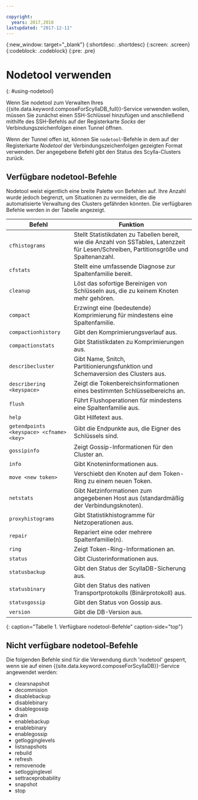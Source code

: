 ```yaml
---

copyright:
  years: 2017,2018
lastupdated: "2017-12-11"
---
```


{:new_window: target="_blank"}
{:shortdesc: .shortdesc}
{:screen: .screen}
{:codeblock: .codeblock}
{:pre: .pre}

# Nodetool verwenden
{: #using-nodetool}

Wenn Sie nodetool zum Verwalten Ihres {{site.data.keyword.composeForScyllaDB_full}}-Service verwenden wollen, müssen Sie zunächst einen SSH-Schlüssel hinzufügen und anschließend mithilfe des SSH-Befehls auf der Registerkarte _Socks_ der Verbindungszeichenfolgen einen Tunnel öffnen.

Wenn der Tunnel offen ist, können Sie `nodetool`-Befehle in dem auf der Registerkarte _Nodetool_ der Verbindungszeichenfolgen gezeigten Format verwenden. Der angegebene Befehl gibt den Status des Scylla-Clusters zurück.

## Verfügbare nodetool-Befehle

Nodetool weist eigentlich eine breite Palette von Befehlen auf. Ihre Anzahl wurde jedoch begrenzt, um Situationen zu vermeiden, die die automatisierte Verwaltung des Clusters gefährden könnten. Die verfügbaren Befehle werden in der Tabelle angezeigt.

Befehl|Funktion
----------|-----------
`cfhistograms`|Stellt Statistikdaten zu Tabellen bereit, wie die Anzahl von SSTables, Latenzzeit für Lesen/Schreiben, Partitionsgröße und Spaltenanzahl.
`cfstats`|Stellt eine umfassende Diagnose zur Spaltenfamilie bereit.
`cleanup`|Löst das sofortige Bereinigen von Schlüsseln aus, die zu keinem Knoten mehr gehören.
`compact`|Erzwingt eine (bedeutende) Komprimierung für mindestens eine Spaltenfamilie.
`compactionhistory`|Gibt den Komprimierungsverlauf aus.
`compactionstats`|Gibt Statistikdaten zu Komprimierungen aus.
`describecluster`|Gibt Name, Snitch, Partitionierungsfunktion und Schemaversion des Clusters aus.
`describering <keyspace>`|Zeigt die Tokenbereichsinformationen eines bestimmten Schlüsselbereichs an.
`flush`|Führt Flushoperationen für mindestens eine Spaltenfamilie aus.
`help`|Gibt Hilfetext aus.
`getendpoints <keyspace> <cfname> <key>`|Gibt die Endpunkte aus, die Eigner des Schlüssels sind.
`gossipinfo`|Zeigt Gossip-Informationen für den Cluster an.
`info`|Gibt Knoteninformationen aus.
`move <new token>`|Verschiebt den Knoten auf dem Token-Ring zu einem neuen Token.
`netstats`|Gibt Netzinformationen zum angegebenen Host aus (standardmäßig der Verbindungsknoten).
`proxyhistograms`|Gibt Statistikhistogramme für Netzoperationen aus.
`repair`|Repariert eine oder mehrere Spaltenfamilie(n).
`ring`|Zeigt Token-Ring-Informationen an.
`status`|Gibt Clusterinformationen aus.
`statusbackup`|Gibt den Status der ScyllaDB-Sicherung aus.
`statusbinary`|Gibt den Status des nativen Transportprotokolls (Binärprotokoll) aus.
`statusgossip`|Gibt den Status von Gossip aus.
`version`|Gibt die DB-Version aus.
{: caption="Tabelle 1. Verfügbare nodetool-Befehle" caption-side="top"}


## Nicht verfügbare nodetool-Befehle

Die folgenden Befehle sind für die Verwendung durch 'nodetool' gesperrt, wenn sie auf einen {{site.data.keyword.composeForScyllaDB}}-Service angewendet werden:

- clearsnapshot
- decommision
- disablebackup
- disablebinary
- disablegossip
- drain
- enablebackup
- enablebinary
- enablegossip
- getlogginglevels
- listsnapshots
- rebuild
- refresh
- removenode
- setlogginglevel
- settraceprobability
- snapshot
- stop
